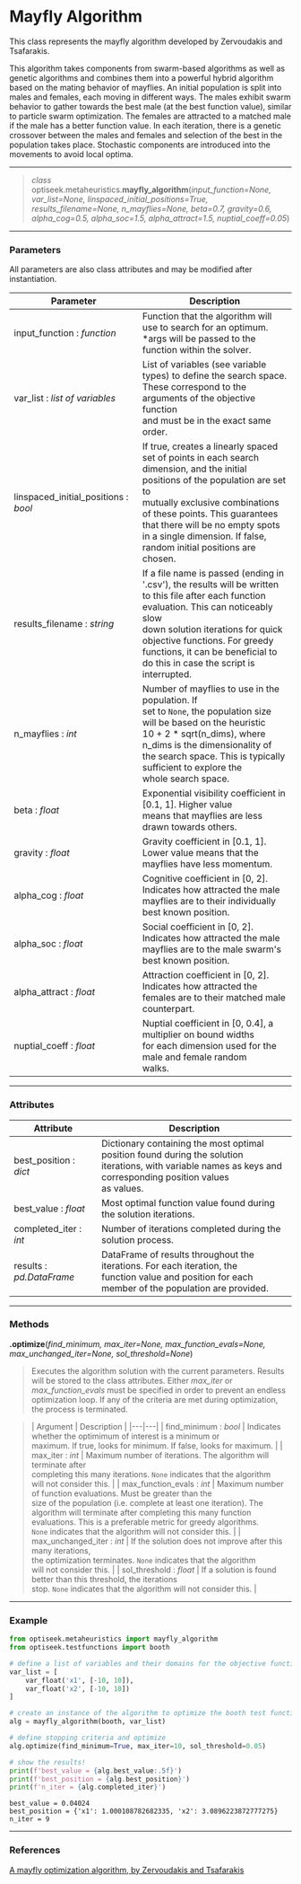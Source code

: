 # Mayfly Algorithm

This class represents the mayfly algorithm developed by Zervoudakis and Tsafarakis. 

This algorithm takes components from swarm-based algorithms as well as genetic algorithms and combines them into a powerful hybrid algorithm based on the mating behavior of mayflies.
An initial population is split into males and females, each moving in different ways. The males exhibit swarm behavior to gather towards the best male (at the best function value),
similar to particle swarm optimization. The females are attracted to a matched male if the male has a better function value. In each iteration, there is a genetic crossover
between the males and females and selection of the best in the population takes place. Stochastic components are introduced into the movements to avoid local optima.

---

> *class* optiseek.metaheuristics.**mayfly_algorithm**(*input_function=None, var_list=None, linspaced_initial_positions=True, results_filename=None, n_mayflies=None, beta=0.7, gravity=0.6, alpha_cog=0.5, alpha_soc=1.5, alpha_attract=1.5, nuptial_coeff=0.05*)

---

### Parameters

All parameters are also class attributes and may be modified after instantiation.

| Parameter | Description |
|---|---|
| input_function : *function* | Function that the algorithm will use to search for an optimum.<br/> \*args will be passed to the function within the solver. |
| var_list : *list of variables* | List of variables (see variable types) to define the search space.<br/> These correspond to the arguments of the objective function<br/> and must be in the exact same order. |
| linspaced_initial_positions : *bool* | If true, creates a linearly spaced set of points in each search<br/> dimension, and the initial positions of the population are set to<br/> mutually exclusive combinations of these points. This guarantees<br/> that there will be no empty spots in a single dimension. If false,<br/> random initial positions are chosen. |
| results_filename : *string* | If a file name is passed (ending in '.csv'), the results will be written<br/> to this file after each function evaluation. This can noticeably slow<br/> down solution iterations for quick objective functions. For greedy<br/> functions, it can be beneficial to do this in case the script is<br/> interrupted. |
| n_mayflies : *int* | Number of mayflies to use in the population.  If<br/> set to `None`, the population size will be based on the heuristic<br/> 10 + 2 \* sqrt(n_dims), where n_dims is the dimensionality of<br/> the search space. This is typically sufficient to explore the<br/> whole search space. |
| beta : *float* | Exponential visibility coefficient in [0.1, 1]. Higher value<br/> means that mayflies are less drawn towards others. |
| gravity : *float* | Gravity coefficient in [0.1, 1]. Lower value means that the<br/> mayflies have less momentum. |
| alpha_cog : *float* | Cognitive coefficient in [0, 2]. Indicates how attracted the male<br/> mayflies are to their individually best known position. |
| alpha_soc : *float* | Social coefficient in [0, 2]. Indicates how attracted the male<br/> mayflies are to the male swarm's best known position. |
| alpha_attract : *float* | Attraction coefficient in [0, 2]. Indicates how attracted the<br/> females are to their matched male counterpart. |
| nuptial_coeff : *float* | Nuptial coefficient in [0, 0.4], a multiplier on bound widths<br/> for each dimension used for the male and female random<br/> walks. |


---

### Attributes

| Attribute | Description |
|---|---|
| best_position : *dict* | Dictionary containing the most optimal position found during the solution<br/> iterations, with variable names as keys and corresponding position values<br/> as values. |
| best_value : *float* | Most optimal function value found during the solution iterations. |
| completed_iter : *int* | Number of iterations completed during the solution process. |
| results : *pd.DataFrame* | DataFrame of results throughout the iterations. For each iteration, the<br/> function value and position for each member of the population are provided. |

---

### Methods

**.optimize**(*find_minimum, max_iter=None, max_function_evals=None, max_unchanged_iter=None, sol_threshold=None*)
	
> Executes the algorithm solution with the current parameters. 
Results will be stored to the class attributes. 
Either *max_iter* or *max_function_evals* must be specified in order to prevent an endless optimization loop.
If any of the criteria are met during optimization, the process is terminated.

> | Argument | Description |
|---|---|
| find_minimum : *bool* | Indicates whether the optimimum of interest is a minimum or<br/> maximum. If true, looks for minimum. If false, looks for maximum. |
| max_iter : *int* | Maximum number of iterations. The algorithm will terminate after<br/> completing this many iterations. `None` indicates that the algorithm<br/> will not consider this. |
| max_function_evals : *int* | Maximum number of function evaluations. Must be greater than the<br/> size of the population (i.e. complete at least one iteration). The<br/> algorithm will terminate after completing this many function<br/> evaluations. This is a preferable metric for greedy algorithms. <br/>`None` indicates that the algorithm will not consider this. |
| max_unchanged_iter : *int* | If the solution does not improve after this many iterations,<br/> the optimization terminates. `None` indicates that the algorithm<br/> will not consider this. |
| sol_threshold : *float* | If a solution is found better than this threshold, the iterations<br/> stop. `None` indicates that the algorithm will not consider this. |

---

### Example

```python
from optiseek.metaheuristics import mayfly_algorithm
from optiseek.testfunctions import booth

# define a list of variables and their domains for the objective function
var_list = [
	var_float('x1', [-10, 10]),
	var_float('x2', [-10, 10])
]	

# create an instance of the algorithm to optimize the booth test function and set its parameters
alg = mayfly_algorithm(booth, var_list)

# define stopping criteria and optimize
alg.optimize(find_minimum=True, max_iter=10, sol_threshold=0.05)

# show the results!
print(f'best_value = {alg.best_value:.5f}')
print(f'best_position = {alg.best_position}')
print(f'n_iter = {alg.completed_iter}')
```

```profile
best_value = 0.04024
best_position = {'x1': 1.000108782682335, 'x2': 3.0896223872777275}
n_iter = 9
```

---

### References

[A mayfly optimization algorithm, by Zervoudakis and Tsafarakis](https://www.sciencedirect.com/science/article/abs/pii/S036083522030293X)